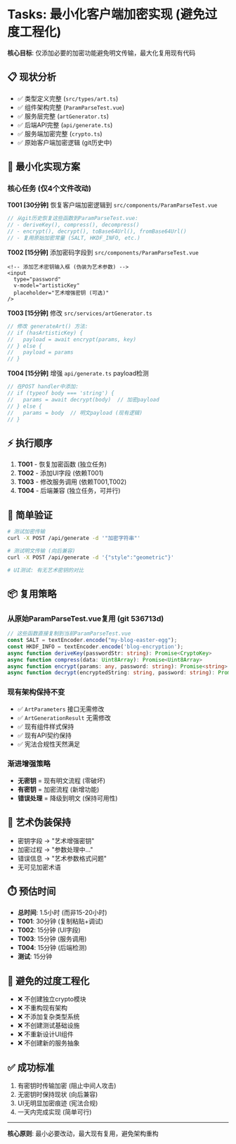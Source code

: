 # Tasks: 最小化客户端加密实现 (避免过度工程化)

**核心目标**: 仅添加必要的加密功能避免明文传输，最大化复用现有代码

## 📋 **现状分析**
- ✅ 类型定义完整 (`src/types/art.ts`)
- ✅ 组件架构完整 (`ParamParseTest.vue`)
- ✅ 服务层完整 (`artGenerator.ts`)
- ✅ 后端API完整 (`api/generate.ts`)
- ✅ 服务端加密完整 (`crypto.ts`)
- ✅ 原始客户端加密逻辑 (git历史中)

## 🎯 **最小化实现方案**

### 核心任务 (仅4个文件改动)

**T001 [30分钟]** 恢复客户端加密逻辑到 `src/components/ParamParseTest.vue`
```typescript
// 从git历史恢复这些函数到ParamParseTest.vue:
// - deriveKey(), compress(), decompress()
// - encrypt(), decrypt(), toBase64Url(), fromBase64Url()
// - 复用原始加密常量 (SALT, HKDF_INFO, etc.)
```

**T002 [15分钟]** 添加密码字段到 `src/components/ParamParseTest.vue`
```vue
<!-- 添加艺术密钥输入框 (伪装为艺术参数) -->
<input
  type="password"
  v-model="artisticKey"
  placeholder="艺术增强密钥 (可选)"
/>
```

**T003 [15分钟]** 修改 `src/services/artGenerator.ts`
```typescript
// 修改 generateArt() 方法:
// if (hasArtisticKey) {
//   payload = await encrypt(params, key)
// } else {
//   payload = params
// }
```

**T004 [15分钟]** 增强 `api/generate.ts` payload检测
```typescript
// 在POST handler中添加:
// if (typeof body === 'string') {
//   params = await decrypt(body)  // 加密payload
// } else {
//   params = body  // 明文payload (现有逻辑)
// }
```

## ⚡ **执行顺序**
1. **T001** - 恢复加密函数 (独立任务)
2. **T002** - 添加UI字段 (依赖T001)
3. **T003** - 修改服务调用 (依赖T001,T002)
4. **T004** - 后端兼容 (独立任务，可并行)

## 🧪 **简单验证**
```bash
# 测试加密传输
curl -X POST /api/generate -d '"加密字符串"'

# 测试明文传输 (向后兼容)
curl -X POST /api/generate -d '{"style":"geometric"}'

# UI测试: 有无艺术密钥的对比
```

## 📦 **复用策略**

### 从原始ParamParseTest.vue复用 (git 536713d)
```typescript
// 这些函数直接复制到当前ParamParseTest.vue
const SALT = textEncoder.encode("my-blog-easter-egg");
const HKDF_INFO = textEncoder.encode('blog-encryption');
async function deriveKey(passwordStr: string): Promise<CryptoKey>
async function compress(data: Uint8Array): Promise<Uint8Array>
async function encrypt(params: any, password: string): Promise<string>
async function decrypt(encryptedString: string, password: string): Promise<any>
```

### 现有架构保持不变
- ✅ `ArtParameters` 接口无需修改
- ✅ `ArtGenerationResult` 无需修改
- ✅ 现有组件样式保持
- ✅ 现有API契约保持
- ✅ 宪法合规性天然满足

### 渐进增强策略
- **无密钥** = 现有明文流程 (零破坏)
- **有密钥** = 加密流程 (新增功能)
- **错误处理** = 降级到明文 (保持可用性)

## 🎨 **艺术伪装保持**
- 密钥字段 → "艺术增强密钥"
- 加密过程 → "参数处理中..."
- 错误信息 → "艺术参数格式问题"
- 无可见加密术语

## ⏱️ **预估时间**
- **总时间**: 1.5小时 (而非15-20小时)
- **T001**: 30分钟 (复制粘贴+调试)
- **T002**: 15分钟 (UI字段)
- **T003**: 15分钟 (服务调用)
- **T004**: 15分钟 (后端检测)
- **测试**: 15分钟

## 🚫 **避免的过度工程化**
- ❌ 不创建独立crypto模块
- ❌ 不重构现有架构
- ❌ 不添加复杂类型系统
- ❌ 不创建测试基础设施
- ❌ 不重新设计UI组件
- ❌ 不创建新的服务抽象

## ✅ **成功标准**
1. 有密钥时传输加密 (阻止中间人攻击)
2. 无密钥时保持现状 (向后兼容)
3. UI无明显加密痕迹 (宪法合规)
4. 一天内完成实现 (简单可行)

---
**核心原则**: 最小必要改动，最大现有复用，避免架构重构